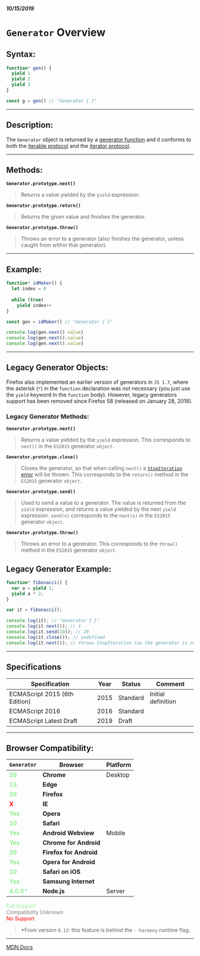 ##### 10/15/2019
# `Generator` Overview

## Syntax:
```js
function* gen() {
  yield 1
  yield 2
  yield 3
}

const g = gen() // "Generator { }"
```

---

## Description:
The `Generator` object is returned by a [generator function](https://developer.mozilla.org/en-US/docs/Web/JavaScript/Reference/Statements/function*) and it conforms to both the [iterable protocol](https://developer.mozilla.org/en-US/docs/Web/JavaScript/Reference/Iteration_protocols#The_iterable_protocol) and the [iterator protocol](https://developer.mozilla.org/en-US/docs/Web/JavaScript/Reference/Iteration_protocols#The_iterator_protocol).

---

## Methods: 
**`Generator.prototype.next()`**
  > Returns a value yielded by the `yield` expression.

**`Generator.prototype.return()`**
  > Returns the given value and finishes the generator.

**`Generator.prototype.throw()`**
  > Throws an error to a generator (also finishes the generator, unless caught from within that generator).

---

## Example:

```js
function* idMaker() {
  let index = 0
  
  while (true)
    yield index++
}

const gen = idMaker() // "Generator { }"

console.log(gen.next().value)
console.log(gen.next().value)
console.log(gen.next().value)
```

---

## Legacy Generator Objects:
Firefox also implemented an earlier version of generators in `JS 1.7`, where the asterisk (`*`) in the `function` declaration was not necessary (you just use the `yield` keyword in the `function` body).  However, legacy generators support has been removed since Firefox 58 (released on January 28, 2018).

### Legacy Generator Methods:
**`Generator.prototype.next()`**
  > Returns a value yielded by the `yield` expression.  This corresponds to `next()` in the `ES2015` generator `object`.

**`Generator.prototype.close()`**
  > Closes the generator, so that when calling `next()` a [`StopIteration` error](https://developer.mozilla.org/en-US/docs/Archive/Web/StopIteration) will be thrown.  This corresponds to the `return()` method in the `ES2015` generator `object`.

**`Generator.prototype.send()`**
  > Used to send a value to a generator.  The value is returned from the `yield` expression, and returns a value yielded by the next `yield` expression.  `send(x)` corresponds to the `next(x)` in the `ES2015` generator `object`.

**`Generator.prototype.throw()`**
  > Throws an error to a generator.  This corresponds to the `throw()` method in the `ES2015` generator `object`.

## Legacy Generator Example:
```js
function* fibonacci() {
  var a = yield 1;
  yield a * 2;
}

var it = fibonacci();

console.log(it); // "Generator { }"
console.log(it.next()); // 1
console.log(it.send(10)); // 20
console.log(it.close()); // undefined
console.log(it.next()); // throws StopIteration (as the generator is now closed)
```

---

## Specifications
| Specification | Year | Status | Comment |
|---|---|---|---|
| ECMAScript 2015 (6th Edition) | 2015 | Standard | Initial definition |
| ECMAScript 2016 | 2016 | Standard |  |
| ECMAScript Latest Draft | 2019 | Draft |  |

---

## Browser Compatibility:
| `Generator` | Browser | Platform |
|---|---|---|
| <span style="color: lightgreen">**39**</span> | **Chrome** | Desktop | 
| <span style="color: lightgreen">**13**</span> | **Edge** || 
| <span style="color: lightgreen">**26**</span> | **Firefox** || 
| <span style="color: red">**X**</span> | **IE** || 
| <span style="color: lightgreen">**Yes**</span> | **Opera** || 
| <span style="color: lightgreen">**10**</span> | **Safari** || 
| <span style="color: lightgreen">**Yes**</span> | **Android Webview** | Mobile | 
| <span style="color: lightgreen">**Yes**</span> | **Chrome for Android** || 
| <span style="color: lightgreen">**26**</span> | **Firefox for Android** || 
| <span style="color: lightgreen">**Yes**</span> | **Opera for Android** || 
| <span style="color: lightgreen">**10**</span> | **Safari on iOS** || 
| <span style="color: lightgreen">**Yes**</span> | **Samsung Internet** || 
| <span style="color: lightgreen">**4.0.0***</span> | **Node.js** | Server | 

<span style="color: lightgreen">Full Support</span>  
<span style="color: grey">Compatibility Unknown</span>  
<span style="color: red">No Support</span>

  > *From version `0.12`: this feature is behind the `--harmony` runtime flag.

---

[MDN Docs](https://developer.mozilla.org/en-US/docs/Web/JavaScript/Reference/Global_Objects/Generator)
